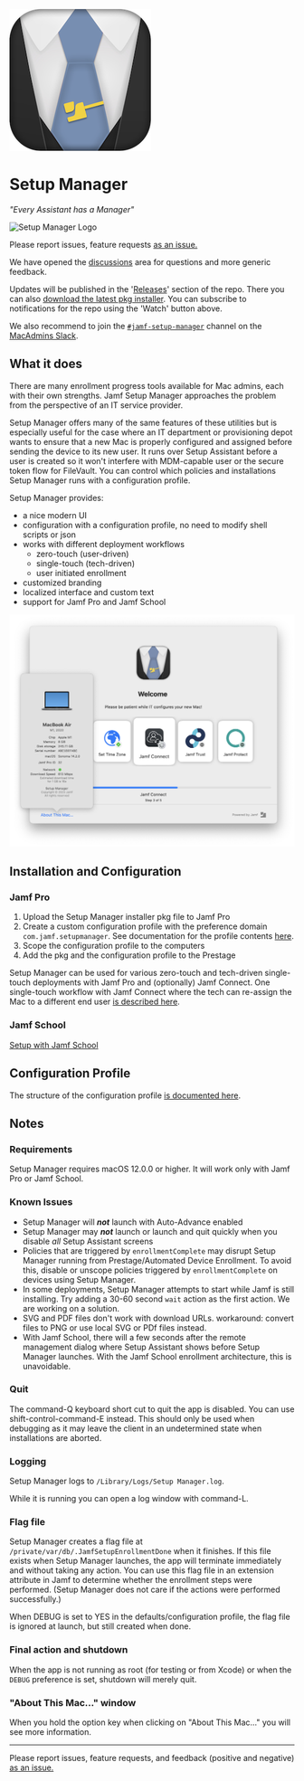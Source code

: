![Setup Manager Icon](Images/SetupManager250.png)

# Setup Manager

_"Every Assistant has a Manager"_

![Setup Manager Logo](https://img.shields.io/badge/macOS-12%2B-success)

Please report issues, feature requests [as an issue.](https://github.com/jamf-concepts/setup-manager/issues)

We have opened the [discussions](https://github.com/jamf-concepts/setup-manager/discussions) area for questions and more generic feedback.

Updates will be published in the '[Releases](https://github.com/jamf-concepts/setup-manager/releases)' section of the repo. There you can also [download the latest pkg installer](https://github.com/jamf-concepts/setup-manager/releases/latest). You can subscribe to notifications for the repo using the 'Watch' button above.

We also recommend to join the [`#jamf-setup-manager`](https://macadmins.slack.com/archives/C078DDLKRDW) channel on the [MacAdmins Slack](https://macadmins.org).

## What it does

There are many enrollment progress tools available for Mac admins, each with their own strengths. Jamf Setup Manager approaches the problem from the perspective of an IT service provider.

Setup Manager offers many of the same features of these utilities but is especially useful for the case where an IT department or provisioning depot wants to ensure that a new Mac is properly configured and assigned before sending the device to its new user. It runs over Setup Assistant before a user is created so it won't interfere with MDM-capable user or the secure token flow for FileVault. You can control which policies and installations Setup Manager runs with a configuration profile.

Setup Manager provides:

- a nice modern UI
- configuration with a configuration profile, no need to modify shell scripts or json
- works with different deployment workflows
  - zero-touch (user-driven)
  - single-touch (tech-driven)
  - user initiated enrollment
- customized branding
- localized interface and custom text
- support for Jamf Pro and Jamf School

![setup manager progress dialog](Images/setup-manager-progress-screenshot.png)

## Installation and Configuration

### Jamf Pro

1. Upload the Setup Manager installer pkg file to Jamf Pro
2. Create a custom configuration profile with the preference domain `com.jamf.setupmanager`. See documentation for the profile contents [here](ConfigurationProfile.md).
3. Scope the configuration profile to the computers
4. Add the pkg and the configuration profile to the Prestage

Setup Manager can be used for various zero-touch and tech-driven single-touch deployments with Jamf Pro and (optionally) Jamf Connect. One single-touch workflow with Jamf Connect where the tech can re-assign the Mac to a different end user [is described here](JamfProConnect-SingleTouch.md).

### Jamf School

[Setup with Jamf School](Setup-JamfSchool.md)

## Configuration Profile

The structure of the configuration profile [is documented here](ConfigurationProfile.md).

## Notes

### Requirements

Setup Manager requires macOS 12.0.0 or higher. It will work only with Jamf Pro or Jamf School.

### Known Issues

- Setup Manager will **_not_** launch with Auto-Advance enabled
- Setup Manager may **_not_** launch or launch and quit quickly when you disable _all_ Setup Assistant screens
- Policies that are triggered by `enrollmentComplete` may disrupt Setup Manager running from Prestage/Automated Device Enrollment. To avoid this, disable or unscope policies triggered by `enrollmentComplete` on devices using Setup Manager.
- In some deployments, Setup Manager attempts to start while Jamf is still installing. Try adding a 30-60 second `wait` action as the first action. We are working on a solution.
- SVG and PDF files don't work with download URLs. workaround: convert files to PNG or use local SVG or PDf files instead.
- With Jamf School, there will a few seconds after the remote management dialog where Setup Assistant shows before Setup Manager launches. With the Jamf School enrollment architecture, this is unavoidable.

### Quit

The command-Q keyboard short cut to quit the app is disabled. You can use shift-control-command-E instead. This should only be used when debugging as it may leave the client in an undetermined state when installations are aborted.

### Logging

Setup Manager logs to `/Library/Logs/Setup Manager.log`.

While it is running you can open a log window with command-L.

### Flag file

Setup Manager creates a flag file at `/private/var/db/.JamfSetupEnrollmentDone` when it finishes. If this file exists when Setup Manager launches, the app will terminate immediately and without taking any action. You can use this flag file in an extension attribute in Jamf to determine whether the enrollment steps were performed. (Setup Manager does not care if the actions were performed successfully.)

When DEBUG is set to YES in the defaults/configuration profile, the flag file is ignored at launch, but still created when done.

### Final action and shutdown

When the app is not running as root (for testing or from Xcode) or when the `DEBUG` preference is set, shutdown will merely quit.

### "About This Mac…" window

When you hold the option key when clicking on "About This Mac…" you will see more information.

---

Please report issues, feature requests, and feedback (positive and negative) [as an issue.](https://github.com/Jamf-Concepts/setup-manager/issues)
